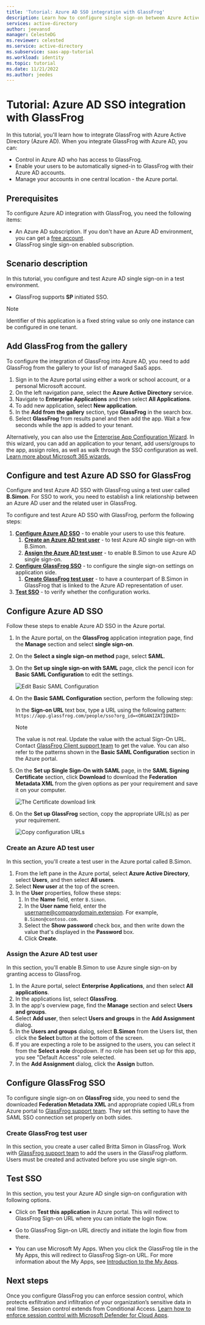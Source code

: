 ```yaml
---
title: 'Tutorial: Azure AD SSO integration with GlassFrog'
description: Learn how to configure single sign-on between Azure Active Directory and GlassFrog.
services: active-directory
author: jeevansd
manager: CelesteDG
ms.reviewer: celested
ms.service: active-directory
ms.subservice: saas-app-tutorial
ms.workload: identity
ms.topic: tutorial
ms.date: 11/21/2022
ms.author: jeedes
---
```

# Tutorial: Azure AD SSO integration with GlassFrog

In this tutorial, you'll learn how to integrate GlassFrog with Azure Active Directory (Azure AD). When you integrate GlassFrog with Azure AD, you can:

* Control in Azure AD who has access to GlassFrog.
* Enable your users to be automatically signed-in to GlassFrog with their Azure AD accounts.
* Manage your accounts in one central location - the Azure portal.

## Prerequisites

To configure Azure AD integration with GlassFrog, you need the following items:

* An Azure AD subscription. If you don't have an Azure AD environment, you can get a [free account](https://azure.microsoft.com/free/).
* GlassFrog single sign-on enabled subscription.

## Scenario description

In this tutorial, you configure and test Azure AD single sign-on in a test environment.

* GlassFrog supports **SP** initiated SSO.

> [!NOTE]
> Identifier of this application is a fixed string value so only one instance can be configured in one tenant.

## Add GlassFrog from the gallery

To configure the integration of GlassFrog into Azure AD, you need to add GlassFrog from the gallery to your list of managed SaaS apps.

1. Sign in to the Azure portal using either a work or school account, or a personal Microsoft account.
1. On the left navigation pane, select the **Azure Active Directory** service.
1. Navigate to **Enterprise Applications** and then select **All Applications**.
1. To add new application, select **New application**.
1. In the **Add from the gallery** section, type **GlassFrog** in the search box.
1. Select **GlassFrog** from results panel and then add the app. Wait a few seconds while the app is added to your tenant.

 Alternatively, you can also use the [Enterprise App Configuration Wizard](https://portal.office.com/AdminPortal/home?Q=Docs#/azureadappintegration). In this wizard, you can add an application to your tenant, add users/groups to the app, assign roles, as well as walk through the SSO configuration as well. [Learn more about Microsoft 365 wizards.](/microsoft-365/admin/misc/azure-ad-setup-guides)

## Configure and test Azure AD SSO for GlassFrog

Configure and test Azure AD SSO with GlassFrog using a test user called **B.Simon**. For SSO to work, you need to establish a link relationship between an Azure AD user and the related user in GlassFrog.

To configure and test Azure AD SSO with GlassFrog, perform the following steps:

1. **[Configure Azure AD SSO](#configure-azure-ad-sso)** - to enable your users to use this feature.
    1. **[Create an Azure AD test user](#create-an-azure-ad-test-user)** - to test Azure AD single sign-on with B.Simon.
    1. **[Assign the Azure AD test user](#assign-the-azure-ad-test-user)** - to enable B.Simon to use Azure AD single sign-on.
1. **[Configure GlassFrog SSO](#configure-glassfrog-sso)** - to configure the single sign-on settings on application side.
    1. **[Create GlassFrog test user](#create-glassfrog-test-user)** - to have a counterpart of B.Simon in GlassFrog that is linked to the Azure AD representation of user.
1. **[Test SSO](#test-sso)** - to verify whether the configuration works.

## Configure Azure AD SSO

Follow these steps to enable Azure AD SSO in the Azure portal.

1. In the Azure portal, on the **GlassFrog** application integration page, find the **Manage** section and select **single sign-on**.
1. On the **Select a single sign-on method** page, select **SAML**.
1. On the **Set up single sign-on with SAML** page, click the pencil icon for **Basic SAML Configuration** to edit the settings.

   ![Edit Basic SAML Configuration](common/edit-urls.png)

4. On the **Basic SAML Configuration** section, perform the following step:

    In the **Sign-on URL** text box, type a URL using the following pattern:
    `https://app.glassfrog.com/people/sso?org_id=<ORGANIZATIONID>`

	> [!NOTE]
	> The value is not real. Update the value with the actual Sign-On URL. Contact [GlassFrog Client support team](mailto:support@glassfrog.com) to get the value. You can also refer to the patterns shown in the **Basic SAML Configuration** section in the Azure portal.

5. On the **Set up Single Sign-On with SAML** page, in the **SAML Signing Certificate** section, click **Download** to download the **Federation Metadata XML** from the given options as per your requirement and save it on your computer.

	![The Certificate download link](common/metadataxml.png)

6. On the **Set up GlassFrog** section, copy the appropriate URL(s) as per your requirement.

	![Copy configuration URLs](common/copy-configuration-urls.png)

### Create an Azure AD test user 

In this section, you'll create a test user in the Azure portal called B.Simon.

1. From the left pane in the Azure portal, select **Azure Active Directory**, select **Users**, and then select **All users**.
1. Select **New user** at the top of the screen.
1. In the **User** properties, follow these steps:
   1. In the **Name** field, enter `B.Simon`.  
   1. In the **User name** field, enter the username@companydomain.extension. For example, `B.Simon@contoso.com`.
   1. Select the **Show password** check box, and then write down the value that's displayed in the **Password** box.
   1. Click **Create**.

### Assign the Azure AD test user

In this section, you'll enable B.Simon to use Azure single sign-on by granting access to GlassFrog.

1. In the Azure portal, select **Enterprise Applications**, and then select **All applications**.
1. In the applications list, select **GlassFrog**.
1. In the app's overview page, find the **Manage** section and select **Users and groups**.
1. Select **Add user**, then select **Users and groups** in the **Add Assignment** dialog.
1. In the **Users and groups** dialog, select **B.Simon** from the Users list, then click the **Select** button at the bottom of the screen.
1. If you are expecting a role to be assigned to the users, you can select it from the **Select a role** dropdown. If no role has been set up for this app, you see "Default Access" role selected.
1. In the **Add Assignment** dialog, click the **Assign** button.

## Configure GlassFrog SSO

To configure single sign-on on **GlassFrog** side, you need to send the downloaded **Federation Metadata XML** and appropriate copied URLs from Azure portal to [GlassFrog support team](mailto:support@glassfrog.com). They set this setting to have the SAML SSO connection set properly on both sides.

### Create GlassFrog test user

In this section, you create a user called Britta Simon in GlassFrog. Work with [GlassFrog support team](mailto:support@glassfrog.com) to add the users in the GlassFrog platform. Users must be created and activated before you use single sign-on.

## Test SSO

In this section, you test your Azure AD single sign-on configuration with following options. 

* Click on **Test this application** in Azure portal. This will redirect to GlassFrog Sign-on URL where you can initiate the login flow. 

* Go to GlassFrog Sign-on URL directly and initiate the login flow from there.

* You can use Microsoft My Apps. When you click the GlassFrog tile in the My Apps, this will redirect to GlassFrog Sign-on URL. For more information about the My Apps, see [Introduction to the My Apps](../user-help/my-apps-portal-end-user-access.md).

## Next steps

Once you configure GlassFrog you can enforce session control, which protects exfiltration and infiltration of your organization’s sensitive data in real time. Session control extends from Conditional Access. [Learn how to enforce session control with Microsoft Defender for Cloud Apps](/cloud-app-security/proxy-deployment-aad).
